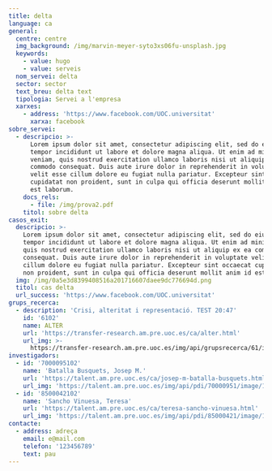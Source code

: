 ```yaml
---
title: delta
language: ca
general:
  centre: centre
  img_background: /img/marvin-meyer-syto3xs06fu-unsplash.jpg
  keywords:
    - value: hugo
    - value: serveis
  nom_servei: delta
  sector: sector
  text_breu: delta text
  tipologia: Servei a l'empresa
  xarxes:
    - address: 'https://www.facebook.com/UOC.universitat'
      xarxa: facebook
sobre_servei:
  - descripcio: >-
      Lorem ipsum dolor sit amet, consectetur adipiscing elit, sed do eiusmod
      tempor incididunt ut labore et dolore magna aliqua. Ut enim ad minim
      veniam, quis nostrud exercitation ullamco laboris nisi ut aliquip ex ea
      commodo consequat. Duis aute irure dolor in reprehenderit in voluptate
      velit esse cillum dolore eu fugiat nulla pariatur. Excepteur sint occaecat
      cupidatat non proident, sunt in culpa qui officia deserunt mollit anim id
      est laborum.
    docs_rels:
      - file: /img/prova2.pdf
    titol: sobre delta
casos_exit:
  descripcio: >-
    Lorem ipsum dolor sit amet, consectetur adipiscing elit, sed do eiusmod
    tempor incididunt ut labore et dolore magna aliqua. Ut enim ad minim veniam,
    quis nostrud exercitation ullamco laboris nisi ut aliquip ex ea commodo
    consequat. Duis aute irure dolor in reprehenderit in voluptate velit esse
    cillum dolore eu fugiat nulla pariatur. Excepteur sint occaecat cupidatat
    non proident, sunt in culpa qui officia deserunt mollit anim id est laborum.
  img: /img/0a5e3d8399408516a201716607daee9dc776694d.png
  titol: cas delta
  url_success: 'https://www.facebook.com/UOC.universitat'
grups_recerca:
  - description: 'Crisi, alteritat i representació. TEST 20:47'
    id: '6102'
    name: ALTER
    url: 'https://transfer-research.am.pre.uoc.es/ca/alter.html'
    url_img: >-
      https://transfer-research.am.pre.uoc.es/img/api/grupsrecerca/61/image/1573115619158
investigadors:
  - id: '7000095102'
    name: 'Batalla Busquets, Josep M.'
    url: 'https://talent.am.pre.uoc.es/ca/josep-m-batalla-busquets.html'
    url_img: 'https://talent.am.pre.uoc.es/img/api/pdi/70000951/image/1573927109931'
  - id: '8500042102'
    name: 'Sancho Vinuesa, Teresa'
    url: 'https://talent.am.pre.uoc.es/ca/teresa-sancho-vinuesa.html'
    url_img: 'https://talent.am.pre.uoc.es/img/api/pdi/85000421/image/1578407262885'
contacte:
  - address: adreça
    email: e@mail.com
    telefon: '123456789'
    text: pau
---
```


